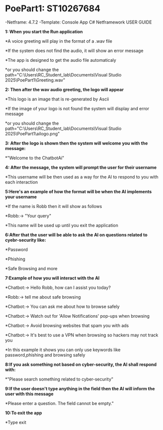 # PoePart1: ST10267684
-Netframe: 4.7.2
-Template: Console App C# Netframework
USER GUIDE

**1: When you start the Run application**

*A voice greeting will play in the format of a .wav file

*If the system does not find the audio, it will show an error message

*The app is designed to get the audio file automaticaly

*or you should change the path="C:\Users\RC_Student_lab\Documents\Visual Studio 2025\PoePart1\Greeting.wav"


**2: Then after the wav audio greeting, the logo will appear**

*This logo is an image that is re-generated by Ascii

*If the image of your logo is not found the system will display and error message

*or you should change the path="C:\Users\RC_Student_lab\Documents\Visual Studio 2025\PoePart1\ailogo.png"

**3: After the logo is shown then the system will welcome you with the message:**

*"Welcome to the ChatbotAi"

**4: After the message, the system will prompt the user for their username**

*This username will be then used as a way for the AI to respond to you with each interaction

**5:Here's an example of how the format will be when the AI implements your username**

*If the name is Robb then it will show as follows

*Robb:-> "Your query"

*This name will be used up until you exit the application

**6:After that the user will be able to ask the AI on questions related to cyebr-security like:**

*Password

*Phishing

*Safe Browsing and more

**7:Example of how you will interact with the AI**

*Chatbot:-> Hello Robb, how can I assist you today?

*Robb:-> tell me about safe browsing

*Chatbot:-> You can ask me about how to browse safely

*Chatbot:-> Watch out for 'Allow Notifications' pop-ups when browsing

*Chatbot:-> Avoid browsing websites that spam you with ads

*Chatbot:-> It's best to use a VPN when browsing so hackers may not track you

*In this example it shows you can only use keywords like password,phishing and browsing safely

**8:If you ask something not based on cyber-security, the AI shall respond with:**

*"Please search something related to cyber-security"

**9:If the user doesn't type anything in the field then the AI will inform the user with this message**

*Please enter a question. The field cannot be empty."

**10:To exit the app**

*Type exit
